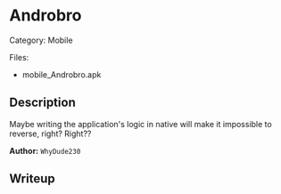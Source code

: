 # Androbro

Category: Mobile

Files:
- mobile_Androbro.apk

## Description

Maybe writing the application's logic in native will make it impossible to reverse, right? Right??

**Author:** `WhyDude230`

## Writeup